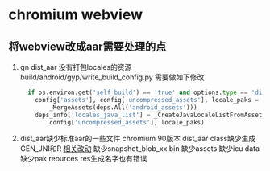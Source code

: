 # chromium webview

## 将webview改成aar需要处理的点

1. gn dist_aar 没有打包locales的资源
    build/android/gyp/write_build_config.py 需要做如下修改

    ``` python
      if os.environ.get('self_build') == 'true' and options.type == 'dist_aar':
        config['assets'], config['uncompressed_assets'], locale_paks = (
            _MergeAssets(deps.All('android_assets')))
        deps_info['locales_java_list'] = _CreateJavaLocaleListFromAssets(
            config['uncompressed_assets'], locale_paks)
    ```

2. dist_aar缺少标准aar的一些文件
chromium 90版本 dist_aar class缺少生成GEN_JNI和R  [相关改动](https://chromium-review.googlesource.com/c/chromium/src/+/3554371)
缺少snapshot_blob_xx.bin
缺少assets
缺少icu data
缺少pak reources
res生成名字也有错误
